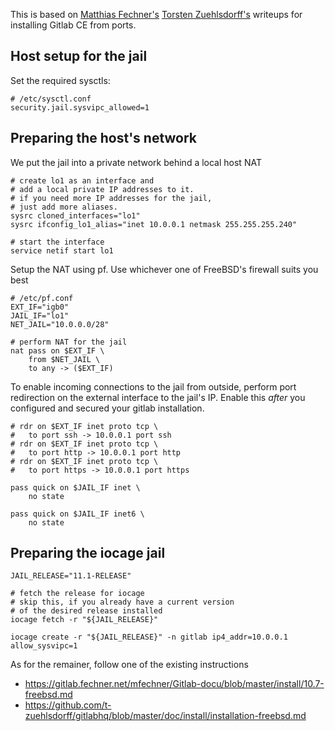 This is based on 
[Matthias Fechner's](https://gitlab.fechner.net/mfechner/Gitlab-docu/blob/master/install/10.7-freebsd.md)
[Torsten Zuehlsdorff's](https://github.com/t-zuehlsdorff/gitlabhq/blob/master/doc/install/installation-freebsd.md) writeups for installing Gitlab CE from ports.

## Host setup for the jail

Set the required sysctls:

    # /etc/sysctl.conf
    security.jail.sysvipc_allowed=1

## Preparing the host's network

We put the jail into a private network behind a local host NAT

	# create lo1 as an interface and
	# add a local private IP addresses to it.
	# if you need more IP addresses for the jail,
	# just add more aliases.
	sysrc cloned_interfaces="lo1"
	sysrc ifconfig_lo1_alias="inet 10.0.0.1 netmask 255.255.255.240"

	# start the interface
	service netif start lo1

Setup the NAT using pf. Use whichever one of FreeBSD's firewall suits you best

    # /etc/pf.conf
    EXT_IF="igb0"
    JAIL_IF="lo1"
    NET_JAIL="10.0.0.0/28"

    # perform NAT for the jail
    nat pass on $EXT_IF \
		from $NET_JAIL \
		to any -> ($EXT_IF)


To enable incoming connections to the jail from outside, perform port redirection
on the external interface to the jail's IP. Enable this *after* you configured and
secured your gitlab installation.

	# rdr on $EXT_IF inet proto tcp \
	# 	to port ssh -> 10.0.0.1 port ssh
	# rdr on $EXT_IF inet proto tcp \
	# 	to port http -> 10.0.0.1 port http
	# rdr on $EXT_IF inet proto tcp \
	# 	to port https -> 10.0.0.1 port https

	pass quick on $JAIL_IF inet \
		no state
 
	pass quick on $JAIL_IF inet6 \
		no state


## Preparing the iocage jail 

    JAIL_RELEASE="11.1-RELEASE"

	# fetch the release for iocage
	# skip this, if you already have a current version
	# of the desired release installed
	iocage fetch -r "${JAIL_RELEASE}"

	iocage create -r "${JAIL_RELEASE}" -n gitlab ip4_addr=10.0.0.1 allow_sysvipc=1

As for the remainer, follow one of the existing instructions

* https://gitlab.fechner.net/mfechner/Gitlab-docu/blob/master/install/10.7-freebsd.md
* https://github.com/t-zuehlsdorff/gitlabhq/blob/master/doc/install/installation-freebsd.md

